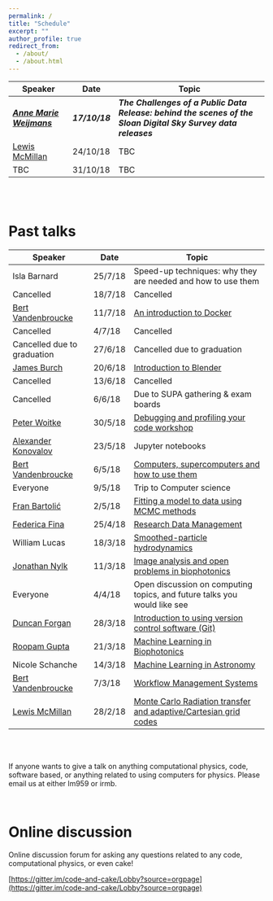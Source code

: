 ```yaml
---
permalink: /
title: "Schedule"
excerpt: ""
author_profile: true
redirect_from: 
  - /about/
  - /about.html
---
```



| Speaker   | Date       |               Topic                                               |
| --------  | ------     | ------------------------------------------------------------      |
| ***[Anne Marie Weijmans](http://www-star.st-and.ac.uk/~amw23/)***  | ***17/10/18***  | ***The Challenges of a Public Data Release: behind the scenes of the Sloan Digital Sky Survey data releases*** |
| [Lewis McMillan](https://github.com/lewisfish)  | 24/10/18  | TBC |
| TBC  | 31/10/18  | TBC |


<br><br>  

# Past talks

| Speaker   | Date       |               Topic                                               |
| --------  | ------     | ------------------------------------------------------------      |
| Isla Barnard  | 25/7/18  | Speed-up techniques: why they are needed and how to use them |
| Cancelled  | 18/7/18  | Cancelled |
|[Bert Vandenbroucke](https://github.com/bwvdnbro) | 11/7/18  | [An introduction to Docker](/talks/2018-07-11-bert-Docker) |
| Cancelled | 4/7/18  | Cancelled |
| Cancelled due to graduation  | 27/6/18  | Cancelled due to graduation |
| [James Burch](http://synthopt.wp.st-andrews.ac.uk/people/phd-students/james-burch/)  | 20/6/18  | [Introduction to Blender](/talks/2018-06-20-james-blender) |
| Cancelled  | 13/6/18  | Cancelled |
| Cancelled  | 6/6/18  | Due to SUPA gathering & exam boards |
| [Peter Woitke](http://www-star.st-and.ac.uk/~pw31/) | 30/5/18 | [Debugging and profiling your code workshop](/talks/2018-05-30-peter-code) |
| [Alexander Konovalov](https://alex-konovalov.github.io/year-archive/) | 23/5/18 | Jupyter notebooks |
| [Bert Vandenbroucke](https://github.com/bwvdnbro)| 6/5/18 | [Computers, supercomputers and how to use them](/talks/2018-05-16-bert-CPU) |
| Everyone | 9/5/18 | Trip to Computer science |
| [Fran Bartolić](https://github.com/fbartolic) | 2/5/18 | [Fitting a model to data using MCMC methods](/talks/2018-05-02-fran-mcmc) |
| [Federica Fina](https://www.st-andrews.ac.uk/staff/research/data/) | 25/4/18 | [Research Data Management](/talks/2018-04-25-Federica-DM) |
| William Lucas  | 18/3/18    | [Smoothed-particle hydrodynamics](/talks/2018-04-18-will-SPH)  |
| [Jonathan Nylk](https://opticalmanipulationgroup.wp.st-andrews.ac.uk/)  | 11/3/18    | [Image analysis and open problems in biophotonics](/talks/2018-04-11-jonathan-Img)  |
| Everyone       | 4/4/18     | Open discussion on computing topics, and future talks you would like see |
| [Duncan Forgan](https://github.com/dh4gan)       | 28/3/18    | [Introduction to using version control software (Git)](/talks/2018-03-28-duncan-git) |
| [Roopam Gupta](https://opticalmanipulationgroup.wp.st-andrews.ac.uk/)          | 21/3/18    | [Machine Learning in Biophotonics](/talks/2018-03-21-roopam-ML) |
| Nicole Schanche       | 14/3/18    | [Machine Learning in Astronomy](/talks/2018-03-14-nicole-ML)
| [Bert Vandenbroucke](https://github.com/bwvdnbro) | 7/3/18  | [Workflow Management Systems](/talks/2018-03-07-bert-WMS) |
| [Lewis McMillan](https://github.com/lewisfish)    | 28/2/18 | [Monte Carlo Radiation transfer and adaptive/Cartesian grid codes](/talks/2018-02-28-lewis-mcrt) |


<br><br>  

If anyone wants to give a talk on anything computational physics, code, software based, or anything related to using computers for physics. Please email us at either lm959 or irmb.

<br>

# Online discussion
Online discussion forum for asking any questions related to any code, computational physics, or even cake!

[https://gitter.im/code-and-cake/Lobby?source=orgpage](https://gitter.im/code-and-cake/Lobby?source=orgpage)
